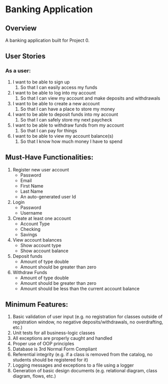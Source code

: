 # Banking Application

## Overview

A banking application built for Project 0.

## User Stories
### As a user:
   1. I want to be able to sign up
      1. So that I can easily access my funds
   2. I want to be able to log into my account
      1. So that I can view my account and make deposits and withdrawals
   3. I want to be able to create a new account
      1. So that I can have a place to store my money
   4. I want to be able to deposit funds into my account
      1. So that I can safely store my next paycheck
   5. I want to be able to withdraw funds from my account
      1. So that I can pay for things
   6. I want to be able to view my account balance(s)
      1. So that I know how much money I have to spend

## Must-Have Functionalities:
   1. Register new user account
      - Password
      - Email
      - First Name
      - Last Name
      - An auto-generated user Id
   2. Login
      - Password
      - Username
   3. Create at least one account
      - Account Type
      - Checking
      - Savings
   4. View account balances
      - Show account type
      - Show account balance
   5. Deposit funds
      - Amount of type double
      - Amount should be greater than zero
   6. Withdraw Funds
      - Amount of type double
      - Amount should be greater than zero
      - Amount should be less than the current account balance

## Minimum Features:
   1. Basic validation of user input (e.g. no registration for classes outside of registration window, no negative deposits/withdrawals, no overdrafting, etc.)
   2. Unit tests for all business-logic classes
   3. All exceptions are properly caught and handled
   4. Proper use of OOP principles
   5. Database is 3rd Normal Form Compliant
   6. Referential integrity (e.g. if a class is removed from the catalog, no students should be registered for it)
   7. Logging messages and exceptions to a file using a logger
   8. Generation of basic design documents (e.g. relational diagram, class diagram, flows, etc.)
